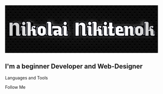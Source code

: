[![Header](https://github.com/NikolaiNikitenok/NikolaiNikitenok/blob/main/assets/20220603_192239.png)](https://t.me/NikolaiNikitenok)

## I'm a beginner Developer and Web-Designer

Languages and Tools

Follow Me
